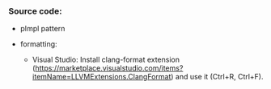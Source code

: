

### Source code:

 * pImpl pattern

 * formatting:
   - Visual Studio: Install clang-format extension (https://marketplace.visualstudio.com/items?itemName=LLVMExtensions.ClangFormat) and use it (Ctrl+R, Ctrl+F).